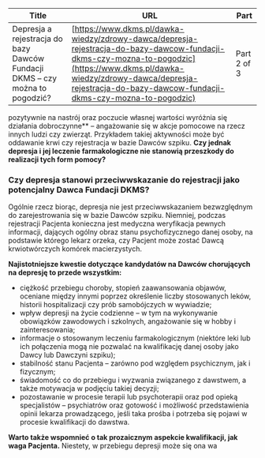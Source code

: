 | **Title**       | **URL**           | **Part**              |
|-----------------|-------------------|-----------------------|
| Depresja a rejestracja do bazy Dawców Fundacji DKMS – czy można to pogodzić?         | [https://www.dkms.pl/dawka-wiedzy/zdrowy-dawca/depresja-rejestracja-do-bazy-dawcow-fundacji-dkms-czy-mozna-to-pogodzic](https://www.dkms.pl/dawka-wiedzy/zdrowy-dawca/depresja-rejestracja-do-bazy-dawcow-fundacji-dkms-czy-mozna-to-pogodzic)    | Part 2 of 3          |

 pozytywnie na nastrój oraz poczucie własnej wartości wyróżnia się działania dobroczynne** – angażowanie się w akcje pomocowe na rzecz innych ludzi czy zwierząt. Przykładem takiej aktywności może być oddawanie krwi czy rejestracja w bazie Dawców szpiku. **Czy jednak depresja i jej leczenie farmakologiczne nie stanowią przeszkody do realizacji tych form pomocy?**


### Czy depresja stanowi przeciwwskazanie do rejestracji jako potencjalny Dawca Fundacji DKMS?


Ogólnie rzecz biorąc, depresja nie jest przeciwwskazaniem bezwzględnym do zarejestrowania się w bazie Dawców szpiku. Niemniej, podczas rejestracji Pacjenta konieczna jest medyczna weryfikacja pewnych informacji, dających ogólny obraz stanu psychofizycznego danej osoby, na podstawie którego lekarz orzeka, czy Pacjent może zostać Dawcą krwiotwórczych komórek macierzystych.


**Najistotniejsze kwestie dotyczące kandydatów na Dawców chorujących na depresję to przede wszystkim:**


* ciężkość przebiegu choroby, stopień zaawansowania objawów, oceniane między innymi poprzez określenie liczby stosowanych leków, historii hospitalizacji czy prób samobójczych w wywiadzie;
* wpływ depresji na życie codzienne – w tym na wykonywanie obowiązków zawodowych i szkolnych, angażowanie się w hobby i zainteresowania;
* informacje o stosowanym leczeniu farmakologicznym (niektóre leki lub ich połączenia mogą nie pozwalać na kwalifikację danej osoby jako Dawcy lub Dawczyni szpiku);
* stabilność stanu Pacjenta – zarówno pod względem psychicznym, jak i fizycznym;
* świadomość co do przebiegu i wyzwania związanego z dawstwem, a także motywacja w podjęciu takiej decyzji;
* pozostawanie w procesie terapii lub psychoterapii oraz pod opieką specjalistów – psychiatrów oraz gotowość i możliwość przedstawienia opinii lekarza prowadzącego, jeśli taka prośba i potrzeba się pojawi w procesie kwalifikacji do dawstwa.


**Warto także wspomnieć o tak prozaicznym aspekcie kwalifikacji, jak waga Pacjenta.** Niestety, w przebiegu depresji może się ona wa
